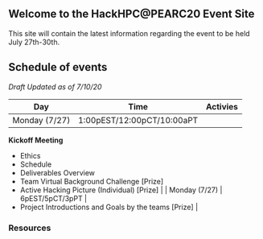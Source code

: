 ## Welcome to the HackHPC@PEARC20 Event Site

This site will contain the latest information regarding the event to be held July 27th-30th.

## Schedule of events
_Draft Updated as of 7/10/20_

| Day | Time | Activies |
|-----------|------------------------|----------------------------|
| Monday (7/27) | 1:00pEST/12:00pCT/10:00aPT |  
**Kickoff Meeting**
- Ethics
- Schedule
- Deliverables Overview
- Team Virtual Background Challenge [Prize]
- Active Hacking Picture (Individual)  [Prize]
|
| Monday (7/27) | 6pEST/5pCT/3pPT |  
- Project Introductions and Goals by the teams [Prize]
|



### Resources


